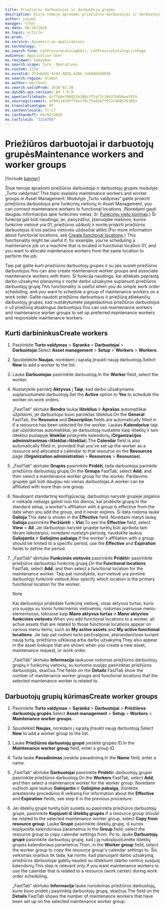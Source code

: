 ```yaml
---
title: Priežiūros darbuotojai ir darbuotojų grupės
description: Šioje temoje aprašomi priežiūros darbuotojai ir darbuotojų grupės modulyje „Turto valdymas“.
author: josaw1
manager: tfehr
ms.date: 06/26/2019
ms.topic: article
ms.prod: ''
ms.service: dynamics-ax-applications
ms.technology: ''
ms.search.form: CatProcureCatalogEdit, CatProcureCatalogListPage
audience: Application User
ms.reviewer: kamaybac
ms.search.scope: Core, Operations
ms.custom: 2214
ms.assetid: 2f3e0441-414d-402b-b28b-7ab0d650d658
ms.search.region: Global
ms.author: mkirknel
ms.search.validFrom: 2016-02-28
ms.dyn365.ops.version: AX 7.0.0
ms.openlocfilehash: 6cf7e8e796032b348cff5a77c10b376dbbeef974
ms.sourcegitcommit: 4f9912439ff78acf0c754d5bff972c4b85763093
ms.translationtype: HT
ms.contentlocale: lt-LT
ms.lasthandoff: 04/02/2020
ms.locfileid: "3214785"
---
```

# <a name="maintenance-workers-and-worker-groups"></a><span data-ttu-id="9f833-103">Priežiūros darbuotojai ir darbuotojų grupės</span><span class="sxs-lookup"><span data-stu-id="9f833-103">Maintenance workers and worker groups</span></span>

[!include [banner](../../includes/banner.md)]

 

<span data-ttu-id="9f833-104">Šioje temoje aprašomi priežiūros darbuotojai ir darbuotojų grupės modulyje „Turto valdymas“.</span><span class="sxs-lookup"><span data-stu-id="9f833-104">This topic explains maintenance workers and worker groups in Asset Management.</span></span> <span data-ttu-id="9f833-105">Modulyje „Turto valdymas“ galite priskirti priežiūros darbuotojus prie funkcinių vietovių.</span><span class="sxs-lookup"><span data-stu-id="9f833-105">In Asset Management, you can connect maintenance workers to functional locations.</span></span> <span data-ttu-id="9f833-106">(Norėdami gauti daugiau informacijos apie funkcines vietas, žr. [Funkcinių vietų kūrimas](../functional-locations/create-functional-locations.md).) Ši funkcija gali būti naudinga, jei, pavyzdžiui, planuojate mašinos, kurios funkcinė vietovė yra 01, priežiūros užduotį ir norite priskirti priežiūros darbuotojus iš tos pačios vietovės užduočiai atlikti.</span><span class="sxs-lookup"><span data-stu-id="9f833-106">(For more information about functional locations, see [Create functional locations](../functional-locations/create-functional-locations.md).) This functionality might be useful if, for example, you're scheduling a maintenance job on a machine that is located in functional location 01, and you want to allocate maintenance workers from the same location to perform the job.</span></span>

<span data-ttu-id="9f833-107">Taip pat galite kurti priežiūros darbuotojų grupes ir su jais susieti priežiūros darbuotojus.</span><span class="sxs-lookup"><span data-stu-id="9f833-107">You can also create maintenance worker groups and associate maintenance workers with them.</span></span> <span data-ttu-id="9f833-108">Ši funkcija naudinga, kai atliekate paprastą darbo užsakymo planavimą ir norite darbo užsakyme suplanuoti priežiūros darbuotojų grupę.</span><span class="sxs-lookup"><span data-stu-id="9f833-108">This functionality is useful when you do simple work order scheduling, and you want to schedule a group of maintenance workers on a work order.</span></span> <span data-ttu-id="9f833-109">Galite naudoti priežiūros darbuotojus ir priežiūrą atliekančių darbuotojų grupes, kad nustatytumėte pageidautinus priežiūros darbuotojus ir už priežiūrą atsakingus darbuotojus.</span><span class="sxs-lookup"><span data-stu-id="9f833-109">You can use maintenance workers and maintenance worker groups to set up preferred maintenance workers and responsible maintenance workers.</span></span> 


## <a name="create-workers"></a><span data-ttu-id="9f833-110">Kurti darbininkus</span><span class="sxs-lookup"><span data-stu-id="9f833-110">Create workers</span></span>

1. <span data-ttu-id="9f833-111">Pasirinkite **Turto valdymas** \> **Sąranka** \> **Darbuotojai** \> **Darbuotojai**.</span><span class="sxs-lookup"><span data-stu-id="9f833-111">Select **Asset management** \> **Setup** \> **Workers** \> **Workers**.</span></span>
2. <span data-ttu-id="9f833-112">Spustelėkite **Naujas**, norėdami į sąrašą įtraukti naują darbuotoją.</span><span class="sxs-lookup"><span data-stu-id="9f833-112">Select **New** to add a worker to the list.</span></span>
3. <span data-ttu-id="9f833-113">Lauke **Darbuotojas** pasirinkite darbuotoją.</span><span class="sxs-lookup"><span data-stu-id="9f833-113">In the **Worker** field, select the worker.</span></span>
4. <span data-ttu-id="9f833-114">Nustatykite parinktį **Aktyvus** į **Taip**, kad darbo užsakymams suplanuotumėte darbuotoją.</span><span class="sxs-lookup"><span data-stu-id="9f833-114">Set the **Active** option to **Yes** to schedule the worker on work orders.</span></span>

    <span data-ttu-id="9f833-115">„FastTab“ skirtuke **Bendra** laukai **Išteklius** ir **Aprašas** automatiškai užpildomi, jei darbuotojui buvo parinktas išteklius.</span><span class="sxs-lookup"><span data-stu-id="9f833-115">On the **General** FastTab, the **Resource** and **Description** fields are automatically filled in if a resource has been selected for the worker.</span></span> <span data-ttu-id="9f833-116">Laukas **Kalendorius** taip pat užpildomas automatiškai, jei darbuotoją nustatėte kaip išteklių ir tam ištekliui puslapyje **Ištekliai** priskyrėte kalendorių (**Organizacijos administravimas**\>**Ištekliai**\>**Ištekliai**).</span><span class="sxs-lookup"><span data-stu-id="9f833-116">The **Calendar** field is also automatically filled in, provided that you've set up the worker as a resource and allocated a calendar to that resource on the **Resources** page (**Organization administration** \> **Resources** \> **Resources**).</span></span>

5. <span data-ttu-id="9f833-117">„FastTab“ skirtuke **Grupės** pasirinkite **Pridėti**, tada darbuotojui parinkite priežiūros darbuotojų grupę.</span><span class="sxs-lookup"><span data-stu-id="9f833-117">On the **Groups** FastTab, select **Add**, and then select a maintenance worker group for the worker.</span></span> <span data-ttu-id="9f833-118">Pardavimo grupėje gali būti daugiau nei vienas darbuotojas.</span><span class="sxs-lookup"><span data-stu-id="9f833-118">A worker can be affiliated with more than one group.</span></span>
6. <span data-ttu-id="9f833-119">Naudojant standartinę konfigūraciją, darbuotojo narystė grupėje įsigalios ir niekada nebaigs galioti nuo tos dienos, kai pridėsite grupę.</span><span class="sxs-lookup"><span data-stu-id="9f833-119">In the standard setup, a worker's affiliation with a group is effective from the date when you add the group, and it never expires.</span></span> <span data-ttu-id="9f833-120">Ši data rodoma lauke **Galioja**.</span><span class="sxs-lookup"><span data-stu-id="9f833-120">This date is shown in the **Effective** field.</span></span> <span data-ttu-id="9f833-121">Norėdami matyti lauką **Galioja** pasirinkite **Peržiūrėti** \> **Visi**.</span><span class="sxs-lookup"><span data-stu-id="9f833-121">To see the **Effective** field, select **View** \> **All**.</span></span> <span data-ttu-id="9f833-122">Jei darbuotojo narystė grupėje turėtų būti apribota tam tikram laikotarpiui, norėdami nustatyti periodą, naudokite laukus **Galiojantis** ir **Galiojimo pabaiga**.</span><span class="sxs-lookup"><span data-stu-id="9f833-122">If the worker's affiliation with a group should be limited to a specific period, use the **Effective** and **Expiration** fields to define the period.</span></span>
7. <span data-ttu-id="9f833-123">„FastTab“ skirtuke **Funkcinės vietovės** pasirinkite **Pridėti**ir pasirinkite priežiūros darbuotojo funkcinę grupę.</span><span class="sxs-lookup"><span data-stu-id="9f833-123">On the **Functional locations** FastTab, select **Add**, and then select a functional location for the maintenance worker.</span></span> <span data-ttu-id="9f833-124">Taip pat nurodykite, kuri vietovė yra pirminė darbuotojo funkcinė vietovė.</span><span class="sxs-lookup"><span data-stu-id="9f833-124">Also specify which location is the primary functional location for the worker.</span></span>

    > [!NOTE]
    > <span data-ttu-id="9f833-125">Kai darbuotojui pridedate funkcinę vietovę, visas aktyvus turtas, kuris yra susijęs su tomis funkcinėmis vietovėmis, rodomas įvairiuose meniu elementuose, tokiuose kaip **Mano aktyvus turtas** ir **Mano aktyvios funkcinės vietovės**.</span><span class="sxs-lookup"><span data-stu-id="9f833-125">When you add functional locations to a worker, all active assets that are related to those functional locations appear on various menu items, such as **My active assets** and **My active functional locations**.</span></span> <span data-ttu-id="9f833-126">Jie taip pat rodomi turto peržvalgose, atsirandančiose kuriant naują turtą, priežiūros užklausą arba darbo užsakymą.</span><span class="sxs-lookup"><span data-stu-id="9f833-126">They also appear in the asset lookups that are shown when you create a new asset, maintenance request, or work order.</span></span>

    <span data-ttu-id="9f833-127">„FastTab“ skirtuko **Informacija** laukuose rodomas priežiūros darbuotojų grupių ir funkcinių vietovių, su kuriomis susijęs pasirinktas priežiūros darbuotojas, skaičius.</span><span class="sxs-lookup"><span data-stu-id="9f833-127">The fields on the **Details** FastTab show the number of maintenance worker groups and functional locations that the selected maintenance worker is related to.</span></span>

## <a name="create-worker-groups"></a><span data-ttu-id="9f833-128">Darbuotojų grupių kūrimas</span><span class="sxs-lookup"><span data-stu-id="9f833-128">Create worker groups</span></span>

1. <span data-ttu-id="9f833-129">Pasirinkite **Turto valdymas** \> **Sąranka** \> **Darbuotojai** \> **Priežiūros darbuotojų grupės**.</span><span class="sxs-lookup"><span data-stu-id="9f833-129">Select **Asset management** \> **Setup** \> **Workers** \> **Maintenance worker groups**.</span></span>
2. <span data-ttu-id="9f833-130">Spustelėkit **Naujas**, norėdami į sąrašą įtraukti naują darbuotoją.</span><span class="sxs-lookup"><span data-stu-id="9f833-130">Select **New** to add a worker group to the list.</span></span>
3. <span data-ttu-id="9f833-131">Lauke **Priežiūros darbuotojų grupė** įveskite grupės ID.</span><span class="sxs-lookup"><span data-stu-id="9f833-131">In the **Maintenance worker group** field, enter a group ID.</span></span>
4. <span data-ttu-id="9f833-132">Tada lauke **Pavadinimas** įveskite pavadinimą.</span><span class="sxs-lookup"><span data-stu-id="9f833-132">In the **Name** field, enter a name.</span></span>
5. <span data-ttu-id="9f833-133">„FastTab“ skirtuke **Darbuotojai** pasirinkite **Pridėti**ir darbuotojų grupei pasirinkite priežiūros darbuotoją.</span><span class="sxs-lookup"><span data-stu-id="9f833-133">On the **Workers** FastTab, select **Add**, and then select a maintenance worker for the worker group.</span></span> <span data-ttu-id="9f833-134">Norėdami sužinoti apie laukus **Galiojantis** ir **Galiojimo pabaiga**, žiūrėkite ankstesnės procedūros 6 veiksmą.</span><span class="sxs-lookup"><span data-stu-id="9f833-134">For information about the **Effective** and **Expiration** fields, see step 6 in the previous procedure.</span></span>
6. <span data-ttu-id="9f833-135">Jei išteklių grupė turėtų būti susieta su pasirinkta priežiūros darbuotojų grupe, pasirinkite **Kopijuoti iš išteklių grupės**.</span><span class="sxs-lookup"><span data-stu-id="9f833-135">If a resource group should be related to the selected maintenance worker group, select **Copy from resource group**.</span></span> <span data-ttu-id="9f833-136">Lauke **Grupė** pasirinkite išteklių grupę, iš kurios kopijuosite kalendoriaus parametrus.</span><span class="sxs-lookup"><span data-stu-id="9f833-136">In the **Group** field, select the resource group to copy calendar settings from.</span></span> <span data-ttu-id="9f833-137">Po to, lauke **Darbuotojų grupė** pasirinkite darbuotojų grupę, kad į ją nukopijuotumėte išteklių grupės kalendoriaus parametrus.</span><span class="sxs-lookup"><span data-stu-id="9f833-137">Then, in the **Worker group** field, select the worker group to copy the resource group's calendar settings to.</span></span> <span data-ttu-id="9f833-138">Šis veiksmas svarbus tik tada, kai norite, kad planuojant darbo užsakymą, priežiūros darbuotojai galėtų naudoti su ištekliumi (darbo centru) susijusį kalendorių.</span><span class="sxs-lookup"><span data-stu-id="9f833-138">This step is relevant only if you want maintenance workers to use the calendar that is related to a resource (work center) during work order scheduling.</span></span>

    <span data-ttu-id="9f833-139">„FastTab“ skirtuko **Informacija** lauke nurodomas priežiūros darbuotojų, kurie buvo pridėti į pasirinktą darbuotojų grupę, skaičius.</span><span class="sxs-lookup"><span data-stu-id="9f833-139">The field on the **Details** FastTab shows the number of maintenance workers that have been set up on the selected maintenance worker group.</span></span>
